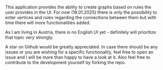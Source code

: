 This application provides the ability to create graphs based on rules the user provides in the UI. For now (18.01.2025) there is only the possibility to enter vertices and rules regarding the connections between them but with time there will more functionalities added.

As I am living in Austria, there is no English UI yet - definitely will prioritize that topic very strongly.

A star on Github would be greatly appreciated. In case there should be any issues or you are wishing for a specific functionality, feel free to open an issue and I will be more than happy to have a look at it. Also feel free to contribute to the development yourself by forking the repo.

